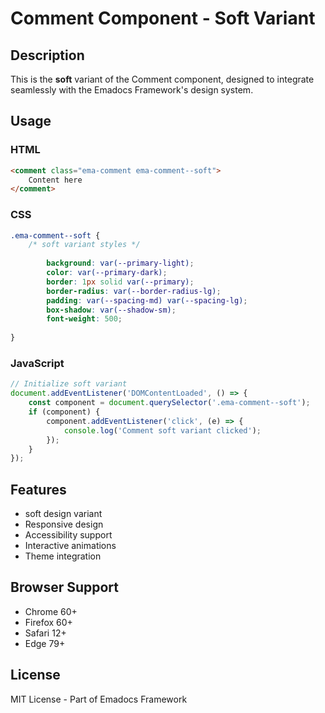 # Comment Component - Soft Variant

## Description
This is the **soft** variant of the Comment component, designed to integrate seamlessly with the Emadocs Framework's design system.

## Usage

### HTML
```html
<comment class="ema-comment ema-comment--soft">
    Content here
</comment>
```

### CSS
```css
.ema-comment--soft {
    /* soft variant styles */
    
        background: var(--primary-light);
        color: var(--primary-dark);
        border: 1px solid var(--primary);
        border-radius: var(--border-radius-lg);
        padding: var(--spacing-md) var(--spacing-lg);
        box-shadow: var(--shadow-sm);
        font-weight: 500;
    
}
```

### JavaScript
```javascript
// Initialize soft variant
document.addEventListener('DOMContentLoaded', () => {
    const component = document.querySelector('.ema-comment--soft');
    if (component) {
        component.addEventListener('click', (e) => {
            console.log('Comment soft variant clicked');
        });
    }
});
```

## Features
- soft design variant
- Responsive design
- Accessibility support
- Interactive animations
- Theme integration

## Browser Support
- Chrome 60+
- Firefox 60+
- Safari 12+
- Edge 79+

## License
MIT License - Part of Emadocs Framework
